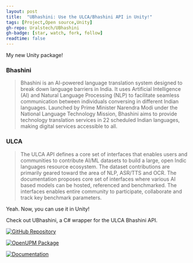 ```yaml
---
layout: post
title:  "UBhashini: Use the ULCA/Bhashini API in Unity!"
tags: [Project,Open source,Unity]
gh-repo: Uralstech/UBhashini
gh-badge: [star, watch, fork, follow]
readtime: false
---
```


My new Unity package!
<!--more-->

### Bhashini

> Bhashini is an AI-powered language translation system designed to break down language barriers in India.
> It uses Artificial Intelligence (AI) and Natural Language Processing (NLP) to facilitate seamless communication between individuals conversing in different Indian languages.
> Launched by Prime Minister Narendra Modi under the National Language Technology Mission, Bhashini aims to provide technology translation services in 22 scheduled Indian languages, making digital services accessible to all.

### ULCA

> The ULCA API defines a core set of interfaces that enables users and communities to contribute AI/ML datasets to build a large, open Indic languages resource ecosystem.
> The dataset contributions are primarily geared toward the area of NLP, ASR/TTS and OCR.
> The documentation proposes core set of interfaces where various AI based models can be hosted, referenced and benchmarked.
> The interfaces enables entire community to participate, collaborate and track key benchmark parameters.

Yeah. Now, you can use it in Unity!

Check out UBhashini, a C# wrapper for the ULCA Bhashini API.

[![GitHub Repository](https://img.shields.io/badge/GitHub_Repository-black?style=for-the-badge&logo=github&color=FFFFFF&logoColor=000000)](https://github.com/Uralstech/UBhashini)

[![OpenUPM Package](https://img.shields.io/badge/OpenUPM_Package-black?style=for-the-badge&color=0096FF&logoColor=000000)](https://openupm.com/packages/com.uralstech.ubhashini/)

[![Documentation](https://img.shields.io/badge/Documentation-black?style=for-the-badge&logo=github&color=FFFFFF&logoColor=000000)](https://github.com/Uralstech/UBhashini/blob/master/UBhashini/Packages/com.uralstech.ubhashini/Documentation~/README.md)